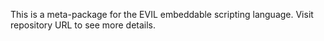 ﻿This is a meta-package for the EVIL embeddable scripting language. 
Visit repository URL to see more details.